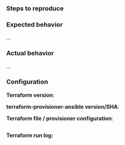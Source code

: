 ### Steps to reproduce

<!--
  If you've found a problem with terraform-provisioner-ansible, please search existing issues, in case it has already been reported.
  If it happens that the issue has not been reported, feel free to file a new issue.
  Your report should contain, at least, a clear description of the problem you are experiencing.
  If possible, please add a minimum viable product (a Terraform file) presenting the problem and the Terraform run log.
-->

### Expected behavior

...

### Actual behavior

...

### Configuration

**Terraform version**:

**terraform-provisioner-ansible version/SHA**:

**Terraform file / provisioner configuration**:

```
```

**Terraform run log:**

```
```
